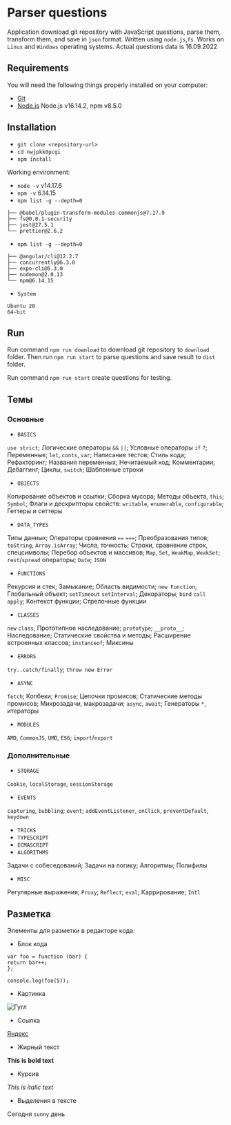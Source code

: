 # Parser questions

Application download git repository with JavaScript questions, parse them, transform them, and save in `json` format. Written using `node.js`,`fs`. Works on `Linux` and `Windows` operating systems. Actual questions data is 16.09.2022

## Requirements

You will need the following things properly installed on your computer:

* [Git](https://git-scm.com/)
* [Node.js](https://nodejs.org/) Node.js v16.14.2, npm v8.5.0

## Installation

* `git clone <repository-url>`
* `cd nwjpkk0pcgi`
* `npm install`

Working environment:
- `node -v` v14.17.6
- `npm -v` 6.14.15
- `npm list -g --depth=0`
```
├── @babel/plugin-transform-modules-commonjs@7.17.9
├── fs@0.0.1-security
├── jest@27.5.1
└── prettier@2.6.2
```
- `npm list -g --depth=0`
```
├── @angular/cli@12.2.7
├── concurrently@6.3.0
├── expo-cli@5.3.0
├── nodemon@2.0.13
└── npm@6.14.15
```
- `System`
```
Ubuntu 20
64-bit
```

## Run

Run command `npm run download` to download git repository to `download` folder. Then run `npm run start` to parse questions and save result to `dist` folder.

Run command `npm run start` create questions for testing.

## Темы

### Основные

- `BASICS`

`use strict`; Логические операторы `&&` `||`; Условные операторы `if` `?`; Переменные; `let`, `conts`, `var`; Написание тестов; Стиль кода; Рефакторинг; Названия переменных; Нечитаемый код; Комментарии; Дебаггинг; Циклы, `switch`; Шаблонные строки
- `OBJECTS`

Копирование объектов и ссылки; Сборка мусора; Методы объекта, `this`; `Symbol`; Флаги и дескрипторы свойств: `writable`, `enumerable`, `configurable`; Геттеры и сеттеры
- `DATA_TYPES`

Типы данных; Операторы сравнения `==` `===`; Преобразования типов; `toString`, `Array.isArray`; Числа, точность; Строки, сравнение строк, спецсимволы; Перебор объектов и массивов; `Map`, `Set`, `WeakMap`, `WeakSet`; `rest`/`spread` операторы; `Date`; `JSON`
- `FUNCTIONS`

Рекурсия и стек; Замыкание; Область видимости; `new Function`; Глобальный объект; `setTimeout` `setInterval`; Декораторы, `bind` `call` `apply`; Контекст функции; Стрелочные функции
- `CLASSES`

`new` `class`, Прототипное наследование; `prototype`; `__proto__`; Наследование; Статические свойства и методы; Расширение встроенных классов; `instanceof`; Миксины
- `ERRORS`

`try..catch/finally`; `throw new Error`
- `ASYNC`

`fetch`; Колбеки; `Promise`; Цепочки промисов; Статические методы промисов; Микрозадачи, макрозадачи; `async`, `await`; Генераторы `*`, итераторы
- `MODULES`

`AMD`, `CommonJS`, `UMD`, `ES6`; `import`/`export`

### Дополнительные

- `STORAGE`

`Cookie`, `localStorage`, `sessionStorage`
- `EVENTS`

`capturing`, `bubbling`; `event`; `addEventListener`, `onClick`, `preventDefault`, `keydown`
- `TRICKS`
- `TYPESCRIPT`
- `ECMASCRIPT`
- `ALGORITHMS`

Задачи с собеседований; Задачи на логику; Алгоритмы; Полифилы
- `MISC`

Регулярные выражения; `Proxy`; `Reflect`; `eval`; Каррирование; `Intl`

## Разметка

Элементы для разметки в редакторе кода:

* Блок кода

```
var foo = function (bar) {
return bar++;
};

console.log(foo(5));
```

* Картинка

![Гугл](https://www.google.com/images/branding/googlelogo/2x/googlelogo_color_92x30dp.png)

* Ссылка

[Яндекс](https://www.yandex.ru)

* Жирный текст

**This is bold text**

* Курсив

_This is italic text_

* Выделения в тексте

Сегодня `sunny` день